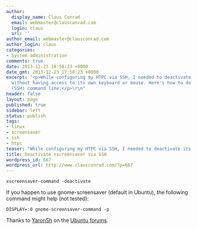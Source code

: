 ```yaml
---
author:
  display_name: Claus Conrad
  email: webmaster@clausconrad.com
  login: claus
  url: ''
author_email: webmaster@clausconrad.com
author_login: claus
categories:
- System administration
comments: true
date: 2013-12-23 18:58:23 +0000
date_gmt: 2013-12-23 17:58:23 +0000
excerpt: "<p>While configuring my HTPC via SSH, I needed to deactivate its screensaver
  without having access to its own keyboard or mouse. Here's how to do that from the
  (SSH) command line:</p>\r\n"
header: false
layout: page
published: true
sidebar: left
status: publish
tags:
- linux
- screensaver
- ssh
- htpc
teaser: "While configuring my HTPC via SSH, I needed to deactivate its screensaver without having access to its own keyboard or mouse. Here's how to do that from the (SSH) command line:"
title: Deactivate xscreensaver via SSH
wordpress_id: 667
wordpress_url: http://www.clausconrad.com/?p=667
---
```

```shell
xscreensaver-command -deactivate
```

If you happen to use gnome-screensaver (default in Ubuntu), the following command might help (not tested):

```shell
DISPLAY=:0 gnome-screensaver-command -p
```

Thanks to [YaronSh](http://ubuntuforums.org/member.php?u=351150) on the [Ubuntu forums](http://ubuntuforums.org/showthread.php?t=632580).
